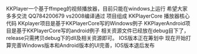 KKPlayer一个基于ffmpeg的视频播放器，目前只能在windows上运行
希望大家多多交流 QQ784200679
vs2008编译通过
项目组成 
         KKPlayerCore  播放器核心代码
		 KKplayer项目是基于KKPlayerCore写的Windows例子
		 KKPlayerAndroid项目是基于KKPlayerCore写的android例子
         相关资源文件已经放在debug目下了，release只需拷贝debug下的dll及相关资源即可。
		 IOS版本正在筹划中
现在开始打算完善Windows版本和Android版本的UI完善，IOS版本退后发布
